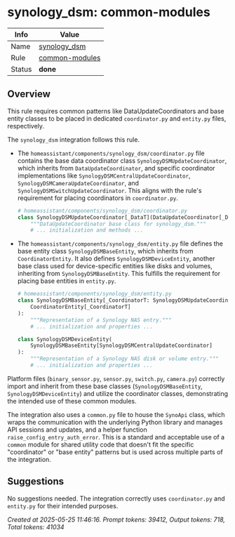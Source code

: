 # synology_dsm: common-modules

| Info   | Value                                                                    |
|--------|--------------------------------------------------------------------------|
| Name   | [synology_dsm](https://www.home-assistant.io/integrations/synology_dsm/) |
| Rule   | [common-modules](https://developers.home-assistant.io/docs/core/integration-quality-scale/rules/common-modules) |
| Status | **done**                                                                 |

## Overview

This rule requires common patterns like DataUpdateCoordinators and base entity classes to be placed in dedicated `coordinator.py` and `entity.py` files, respectively.

The `synology_dsm` integration follows this rule.

*   The `homeassistant/components/synology_dsm/coordinator.py` file contains the base data coordinator class `SynologyDSMUpdateCoordinator`, which inherits from `DataUpdateCoordinator`, and specific coordinator implementations like `SynologyDSMCentralUpdateCoordinator`, `SynologyDSMCameraUpdateCoordinator`, and `SynologyDSMSwitchUpdateCoordinator`. This aligns with the rule's requirement for placing coordinators in `coordinator.py`.

    ```python
    # homeassistant/components/synology_dsm/coordinator.py
    class SynologyDSMUpdateCoordinator[_DataT](DataUpdateCoordinator[_DataT]):
        """DataUpdateCoordinator base class for synology_dsm."""
        # ... initialization and methods ...
    ```

*   The `homeassistant/components/synology_dsm/entity.py` file defines the base entity class `SynologyDSMBaseEntity`, which inherits from `CoordinatorEntity`. It also defines `SynologyDSMDeviceEntity`, another base class used for device-specific entities like disks and volumes, inheriting from `SynologyDSMBaseEntity`. This fulfills the requirement for placing base entities in `entity.py`.

    ```python
    # homeassistant/components/synology_dsm/entity.py
    class SynologyDSMBaseEntity[_CoordinatorT: SynologyDSMUpdateCoordinator[Any]](
        CoordinatorEntity[_CoordinatorT]
    ):
        """Representation of a Synology NAS entry."""
        # ... initialization and properties ...

    class SynologyDSMDeviceEntity(
        SynologyDSMBaseEntity[SynologyDSMCentralUpdateCoordinator]
    ):
        """Representation of a Synology NAS disk or volume entry."""
        # ... initialization and properties ...
    ```

Platform files (`binary_sensor.py`, `sensor.py`, `switch.py`, `camera.py`) correctly import and inherit from these base classes (`SynologyDSMBaseEntity`, `SynologyDSMDeviceEntity`) and utilize the coordinator classes, demonstrating the intended use of these common modules.

The integration also uses a `common.py` file to house the `SynoApi` class, which wraps the communication with the underlying Python library and manages API sessions and updates, and a helper function `raise_config_entry_auth_error`. This is a standard and acceptable use of a `common` module for shared utility code that doesn't fit the specific "coordinator" or "base entity" patterns but is used across multiple parts of the integration.

## Suggestions

No suggestions needed. The integration correctly uses `coordinator.py` and `entity.py` for their intended purposes.

_Created at 2025-05-25 11:46:16. Prompt tokens: 39412, Output tokens: 718, Total tokens: 41034_
